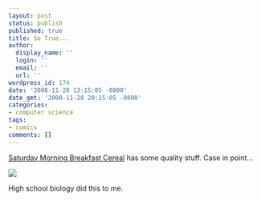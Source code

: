 ```yaml
---
layout: post
status: publish
published: true
title: So True...
author:
  display_name: ''
  login: ''
  email: ''
  url: ''
wordpress_id: 174
date: '2008-11-28 13:15:05 -0800'
date_gmt: '2008-11-28 20:15:05 -0800'
categories:
- computer science
tags:
- comics
comments: []
---
```

[Saturday Morning Breakfast Cereal](http://smbc-comics.com) has some quality stuff.  Case in point...

![](http://www.smbc-comics.com/comics/20081017.gif)

High school biology did this to me.
